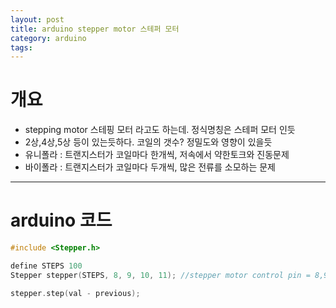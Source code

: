 ```yaml
---
layout: post
title: arduino stepper motor 스테퍼 모터
category: arduino
tags:
---
```


# 개요

* stepping motor 스테핑 모터 라고도 하는데. 정식명칭은 스테퍼 모터 인듯
* 2상,4상,5상 등이 있는듯하다. 코일의 갯수? 정밀도와 영향이 있을듯
* 유니폴라 : 트랜지스터가 코일마다 한개씩, 저속에서 약한토크와 진동문제
* 바이폴라 : 트랜지스터가 코일마다 두개씩, 많은 전류를 소모하는 문제

---

# arduino 코드
```c++
#include <Stepper.h>

define STEPS 100
Stepper stepper(STEPS, 8, 9, 10, 11); //stepper motor control pin = 8,9,10,11;

stepper.step(val - previous);
```
